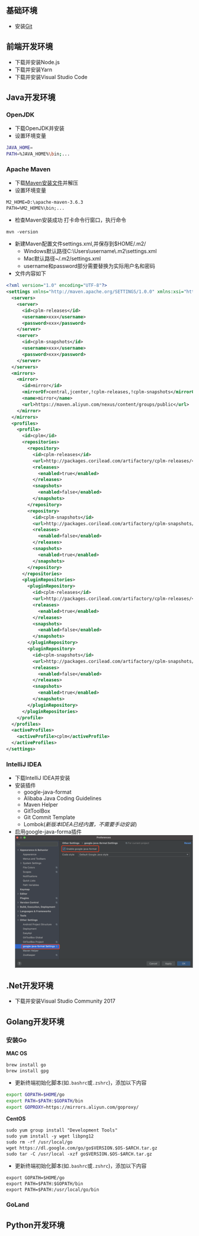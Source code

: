 ## 基础环境
* 安装[Git](https://git-scm.com/downloads)

## 前端开发环境
* 下载并安装Node.js
* 下载并安装Yarn
* 下载并安装Visual Studio Code

## Java开发环境
### OpenJDK
* 下载OpenJDK并安装
* 设置环境变量
```bash
JAVA_HOME=
PATH=%JAVA_HOME%\bin;...
```

### Apache Maven
* 下载[Maven安装文件](https://maven.apache.org/download.cgi)并解压
* 设置环境变量
```
M2_HOME=D:\apache-maven-3.6.3
PATH=%M2_HOME%\bin;...
```
* 检查Maven安装成功
打卡命令行窗口，执行命令
```
mvn -version
```
* 新建Maven配置文件settings.xml,并保存到$HOME/.m2/
  - Windows默认路径C:\Users\username\\.m2\settings.xml
  - Mac默认路径~/.m2/settings.xml
  - username和password部分需要替换为实际用户名和密码
* 文件内容如下
```xml
<?xml version="1.0" encoding="UTF-8"?>
<settings xmlns="http://maven.apache.org/SETTINGS/1.0.0" xmlns:xsi="http://www.w3.org/2001/XMLSchema-instance" xsi:schemaLocation="http://maven.apache.org/SETTINGS/1.0.0 http://maven.apache.org/xsd/settings-1.0.0.xsd">
  <servers>
    <server>
      <id>cplm-releases</id>
      <username>xxx</username>
      <password>xxx</password>
    </server>
    <server>
      <id>cplm-snapshots</id>
      <username>xxx</username>
      <password>xxx</password>
    </server>
  </servers>
  <mirrors>
    <mirror>
      <id>mirror</id>
      <mirrorOf>central,jcenter,!cplm-releases,!cplm-snapshots</mirrorOf>
      <name>mirror</name>
      <url>https://maven.aliyun.com/nexus/content/groups/public</url>
    </mirror>
  </mirrors>
  <profiles>
    <profile>
      <id>cplm</id>
      <repositories>
        <repository>
          <id>cplm-releases</id>
          <url>http://packages.corilead.com/artifactory/cplm-releases/</url>
          <releases>
            <enabled>true</enabled>
          </releases>
          <snapshots>
            <enabled>false</enabled>
          </snapshots>
        </repository>
        <repository>
          <id>cplm-snapshots</id>
          <url>http://packages.corilead.com/artifactory/cplm-snapshots/</url>
          <releases>
            <enabled>false</enabled>
          </releases>
          <snapshots>
            <enabled>true</enabled>
          </snapshots>
        </repository>
      </repositories>
      <pluginRepositories>
        <pluginRepository>
          <id>cplm-releases</id>
          <url>http://packages.corilead.com/artifactory/cplm-releases/</url>
          <releases>
            <enabled>true</enabled>
          </releases>
          <snapshots>
            <enabled>false</enabled>
          </snapshots>
        </pluginRepository>
        <pluginRepository>
          <id>cplm-snapshots</id>
          <url>http://packages.corilead.com/artifactory/cplm-snapshots/</url>
          <releases>
            <enabled>false</enabled>
          </releases>
          <snapshots>
            <enabled>true</enabled>
          </snapshots>
        </pluginRepository>
      </pluginRepositories>
    </profile>
  </profiles>
  <activeProfiles>
    <activeProfile>cplm</activeProfile>
  </activeProfiles>
</settings>
```

### IntelliJ IDEA
* 下载IntelliJ IDEA并安装
* 安装插件
    - google-java-format
    - Alibaba Java Coding Guidelines
    - Maven Helper
    - GitToolBox
    - Git Commit Template
    - Lombok(*新版本IDEA已经内置，不需要手动安装*)
* 启用google-java-forma插件
![](images/screenshot_1617261493455.png)
## .Net开发环境
* 下载并安装Visual Studio Community 2017

## Golang开发环境
### 安装Go
**MAC OS**
```
brew install go
brew install gpg
```
* 更新终端初始化脚本(如`.bashrc`或`.zshrc`)，添加以下内容
```sh
export GOPATH=$HOME/go
export PATH=$PATH:$GOPATH/bin
export GOPROXY=https://mirrors.aliyun.com/goproxy/
```
**CentOS**
```
sudo yum group install "Development Tools"
sudo yum install -y wget libpng12
sudo rm -rf /usr/local/go
wget https://dl.google.com/go/go$VERSION.$OS-$ARCH.tar.gz
sudo tar -C /usr/local -xzf go$VERSION.$OS-$ARCH.tar.gz
```
* 更新终端初始化脚本(如`.bashrc`或`.zshrc`)，添加以下内容
```
export GOPATH=$HOME/go
export PATH=$PATH:$GOPATH/bin
export PATH=$PATH:/usr/local/go/bin
```
### GoLand

## Python开发环境
